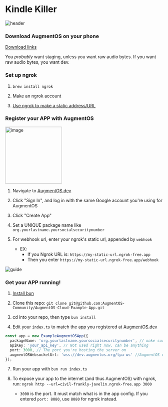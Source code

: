 # Kindle Killer


![header](https://github.com/user-attachments/assets/f69defec-7011-45f2-b258-94e6c712a758)

### Download AugmentOS on your phone

[Download links](https://drive.google.com/drive/folders/1l99ffBiWHnAe06HSJcgjIG-SnMuio70_?usp=sharing)

You *probably* want staging, unless you want raw audio bytes. If you want raw audio bytes, you want dev.

### Set up ngrok

1. `brew install ngrok`

2. Make an ngrok account

3. [Use ngrok to make a static address/URL](https://dashboard.ngrok.com/)

### Register your APP with AugmentOS

<img width="181" alt="image" src="https://github.com/user-attachments/assets/36192c2b-e1ba-423b-90de-47ff8cd91318" />

1. Navigate to [AugmentOS.dev](https://augmentos.dev/)

2. Click "Sign In", and log in with the same Google account you're using for AugmentOS

3. Click "Create App"

4. Set a UNIQUE package name like `org.yourlastname.yoursocialsecuritynumber`

5. For webhook url, enter your ngrok's static url, appended by `webhook`
    * EX: 
        * If you Ngrok URL is: `https://my-static-url.ngrok-free.app`
        * Then you enter `https://my-static-url.ngrok-free.app/webhook`

![guide](https://github.com/user-attachments/assets/681df211-ea1a-4fd9-9563-f1f7c81e9565)

### Get your APP running!

1. [Install bun](https://bun.sh/docs/installation)

2. Clone this repo: `git clone git@github.com:AugmentOS-Community/AugmentOS-Cloud-Example-App.git`

3. cd into your repo, then type `bun install`

4. Edit your `index.ts` to match the app you registered at [AugmentOS.dev](https://augmentos.dev/)
    
```typescript
const app = new ExampleAugmentOSApp({
  packageName: 'org.yourlastname.yoursocialsecuritynumber', // make sure this matches your app in dev console
  apiKey: 'your_api_key', // Not used right now, can be anything
  port: 3000, // The port you're hosting the server on
  augmentOSWebsocketUrl: 'wss://dev.augmentos.org/tpa-ws' //AugmentOS url
});
```

7. Run your app with `bun run index.ts`

8. To expose your app to the internet (and thus AugmentOS) with ngrok, run: `ngrok http --url=civil-frankly-javelin.ngrok-free.app 3000`
    * `3000` is the port. It must match what is in the app config. If you entered `port: 8080`, use `8080` for ngrok instead.
